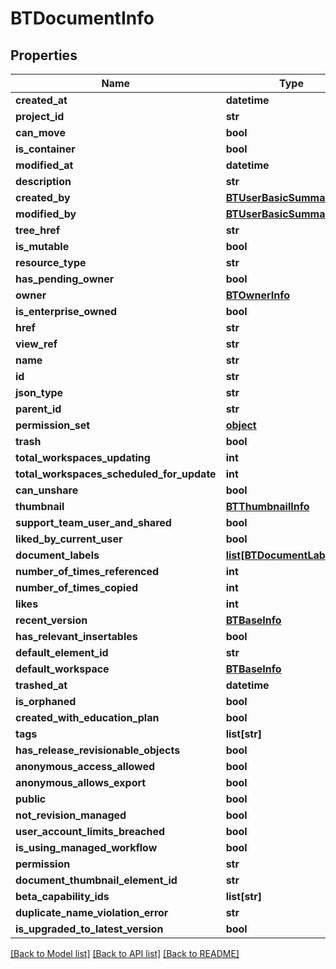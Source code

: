 # BTDocumentInfo

## Properties
Name | Type | Description | Notes
------------ | ------------- | ------------- | -------------
**created_at** | **datetime** |  | [optional] 
**project_id** | **str** |  | [optional] 
**can_move** | **bool** |  | [optional] 
**is_container** | **bool** |  | [optional] 
**modified_at** | **datetime** |  | [optional] 
**description** | **str** |  | [optional] 
**created_by** | [**BTUserBasicSummaryInfo**](BTUserBasicSummaryInfo.md) |  | [optional] 
**modified_by** | [**BTUserBasicSummaryInfo**](BTUserBasicSummaryInfo.md) |  | [optional] 
**tree_href** | **str** |  | [optional] 
**is_mutable** | **bool** |  | [optional] 
**resource_type** | **str** |  | [optional] 
**has_pending_owner** | **bool** |  | [optional] 
**owner** | [**BTOwnerInfo**](BTOwnerInfo.md) |  | [optional] 
**is_enterprise_owned** | **bool** |  | [optional] 
**href** | **str** |  | [optional] 
**view_ref** | **str** |  | [optional] 
**name** | **str** |  | [optional] 
**id** | **str** |  | [optional] 
**json_type** | **str** |  | 
**parent_id** | **str** |  | [optional] 
**permission_set** | [**object**](.md) |  | [optional] 
**trash** | **bool** |  | [optional] 
**total_workspaces_updating** | **int** |  | [optional] 
**total_workspaces_scheduled_for_update** | **int** |  | [optional] 
**can_unshare** | **bool** |  | [optional] 
**thumbnail** | [**BTThumbnailInfo**](BTThumbnailInfo.md) |  | [optional] 
**support_team_user_and_shared** | **bool** |  | [optional] 
**liked_by_current_user** | **bool** |  | [optional] 
**document_labels** | [**list[BTDocumentLabelInfo]**](BTDocumentLabelInfo.md) |  | [optional] 
**number_of_times_referenced** | **int** |  | [optional] 
**number_of_times_copied** | **int** |  | [optional] 
**likes** | **int** |  | [optional] 
**recent_version** | [**BTBaseInfo**](BTBaseInfo.md) |  | [optional] 
**has_relevant_insertables** | **bool** |  | [optional] 
**default_element_id** | **str** |  | [optional] 
**default_workspace** | [**BTBaseInfo**](BTBaseInfo.md) |  | [optional] 
**trashed_at** | **datetime** |  | [optional] 
**is_orphaned** | **bool** |  | [optional] 
**created_with_education_plan** | **bool** |  | [optional] 
**tags** | **list[str]** |  | [optional] 
**has_release_revisionable_objects** | **bool** |  | [optional] 
**anonymous_access_allowed** | **bool** |  | [optional] 
**anonymous_allows_export** | **bool** |  | [optional] 
**public** | **bool** |  | [optional] 
**not_revision_managed** | **bool** |  | [optional] 
**user_account_limits_breached** | **bool** |  | [optional] 
**is_using_managed_workflow** | **bool** |  | [optional] 
**permission** | **str** |  | [optional] 
**document_thumbnail_element_id** | **str** |  | [optional] 
**beta_capability_ids** | **list[str]** |  | [optional] 
**duplicate_name_violation_error** | **str** |  | [optional] 
**is_upgraded_to_latest_version** | **bool** |  | [optional] 

[[Back to Model list]](../README.md#documentation-for-models) [[Back to API list]](../README.md#documentation-for-api-endpoints) [[Back to README]](../README.md)


